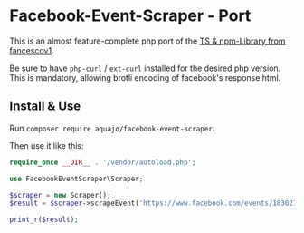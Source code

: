 # Facebook-Event-Scraper - Port

This is an almost feature-complete php port of the [TS & npm-Library from fancescov1](https://github.com/francescov1/facebook-event-scraper/commit/bb2998b54891c1771c1c9010c39b6b4b5cee2d74).

Be sure to have `php-curl` / `ext-curl` installed for the desired php version.\
This is mandatory, allowing brotli encoding of facebook's response html.

## Install & Use

Run `composer require aquajo/facebook-event-scraper`.

Then use it like this:

```php
require_once __DIR__ . '/vendor/autoload.php';

use FacebookEventScraper\Scraper;

$scraper = new Scraper();
$result = $scraper->scrapeEvent('https://www.facebook.com/events/1830273880516670');

print_r($result);
```
